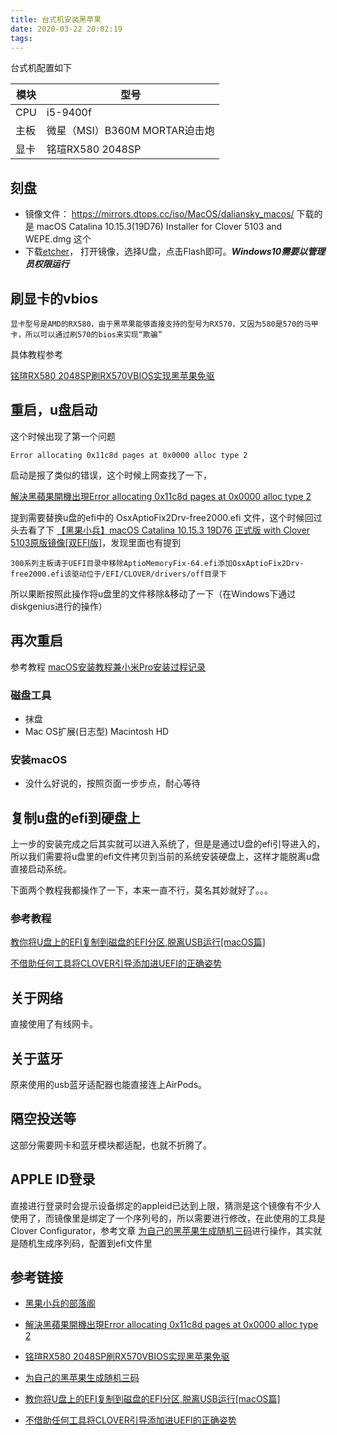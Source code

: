 ```yaml
---
title: 台式机安装黑苹果
date: 2020-03-22 20:02:19
tags:
---
```


台式机配置如下

| 模块 | 型号                          |
| ---- | ----------------------------- |
| CPU  | i5-9400f                      |
| 主板 | 微星（MSI）B360M MORTAR迫击炮 |
| 显卡 | 铭瑄RX580 2048SP              |

<!--more-->

## 刻盘

* 镜像文件： https://mirrors.dtops.cc/iso/MacOS/daliansky_macos/   下载的是  macOS Catalina 10.15.3(19D76) Installer for Clover 5103 and WEPE.dmg  这个
* 下载[etcher](https://etcher.io/)， 打开镜像，选择U盘，点击Flash即可。***Windows10需要以管理员权限运行***

## 刷显卡的vbios

```
显卡型号是AMD的RX580，由于黑苹果能够直接支持的型号为RX570，又因为580是570的马甲卡，所以可以通过刷570的bios来实现“欺骗”
```

具体教程参考

[铭瑄RX580 2048SP刷RX570VBIOS实现黑苹果免驱](https://doopee.cn/blog/1356.html)

## 重启，u盘启动

这个时候出现了第一个问题

```
Error allocating 0x11c8d pages at 0x0000 alloc type 2
```

启动是报了类似的错误，这个时候上网查找了一下，

[解決黑蘋果開機出現Error allocating 0x11c8d pages at 0x0000 alloc type 2](https://mrmad.com.tw/error-allocating-0x11c8d-pages-at-0x0000-alloc-type-2)

提到需要替换u盘的efi中的  OsxAptioFix2Drv-free2000.efi 文件，这个时候回过头去看了下   [【黑果小兵】macOS Catalina 10.15.3 19D76 正式版 with Clover 5103原版镜像[双EFI版]](https://blog.daliansky.net/macOS-Catalina-10.15.3-19D76-Release-version-with-Clover-5103-original-image-Double-EFI-Version.html)，发现里面也有提到

```
300系列主板请于UEFI目录中移除AptioMemoryFix-64.efi添加OsxAptioFix2Drv-free2000.efi该驱动位于/EFI/CLOVER/drivers/off目录下
```

所以果断按照此操作将u盘里的文件移除&移动了一下（在Windows下通过diskgenius进行的操作）

## 再次重启

参考教程   [macOS安装教程兼小米Pro安装过程记录](https://blog.daliansky.net/MacOS-installation-tutorial-XiaoMi-Pro-installation-process-records.html)

### 磁盘工具

* 抹盘
* Mac OS扩展(日志型) Macintosh HD

### 安装macOS

* 没什么好说的，按照页面一步步点，耐心等待

## 复制u盘的efi到硬盘上

上一步的安装完成之后其实就可以进入系统了，但是是通过U盘的efi引导进入的，所以我们需要将u盘里的efi文件拷贝到当前的系统安装硬盘上，这样才能脱离u盘直接启动系统。

下面两个教程我都操作了一下，本来一直不行，莫名其妙就好了。。。

### 参考教程

[教你将U盘上的EFI复制到磁盘的EFI分区,脱离USB运行[macOS篇]](https://blog.daliansky.net/MacOS-installation-tutorial-XiaoMi-Pro-installation-process-records.html)

[不借助任何工具将CLOVER引导添加进UEFI的正确姿势](https://blog.daliansky.net/Add-CLOVER-boot-to-UEFI-without-any-tools.html)

## 关于网络

直接使用了有线网卡。

## 关于蓝牙

原来使用的usb蓝牙适配器也能直接连上AirPods。

## 隔空投送等

这部分需要网卡和蓝牙模块都适配，也就不折腾了。

## APPLE ID登录

  直接进行登录时会提示设备绑定的appleid已达到上限，猜测是这个镜像有不少人使用了，而镜像里是绑定了一个序列号的，所以需要进行修改，在此使用的工具是  Clover Configurator，参考文章 [为自己的黑苹果生成随机三码](https://sleele.com/2019/03/21/smbios/)进行操作，其实就是随机生成序列码，配置到efi文件里

## 参考链接

* [黑果小兵的部落阁](https://blog.daliansky.net/)

* [解決黑蘋果開機出現Error allocating 0x11c8d pages at 0x0000 alloc type 2](https://mrmad.com.tw/error-allocating-0x11c8d-pages-at-0x0000-alloc-type-2)

* [铭瑄RX580 2048SP刷RX570VBIOS实现黑苹果免驱](https://doopee.cn/blog/1356.html)

* [为自己的黑苹果生成随机三码](https://sleele.com/2019/03/21/smbios/   )   

* [教你将U盘上的EFI复制到磁盘的EFI分区,脱离USB运行[macOS篇]](https://blog.daliansky.net/MacOS-installation-tutorial-XiaoMi-Pro-installation-process-records.html)

* [不借助任何工具将CLOVER引导添加进UEFI的正确姿势](https://blog.daliansky.net/Add-CLOVER-boot-to-UEFI-without-any-tools.html)

